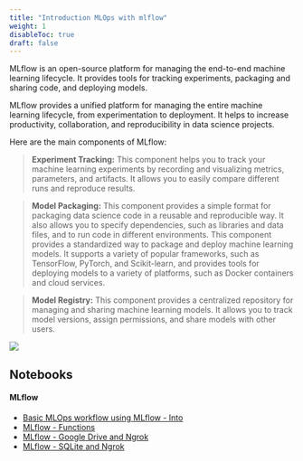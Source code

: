 ```yaml
---
title: "Introduction MLOps with mlflow"
weight: 1
disableToc: true
draft: false
---
```



MLflow is an open-source platform for managing the end-to-end machine learning lifecycle. It provides tools for tracking experiments, packaging and sharing code, and deploying models.

MLflow provides a unified platform for managing the entire machine learning lifecycle, from experimentation to deployment. It helps to increase productivity, collaboration, and reproducibility in data science projects.

Here are the main components of MLflow:

> **Experiment Tracking:** This component helps you to track your machine learning experiments by recording and visualizing metrics, parameters, and artifacts. It allows you to easily compare different runs and reproduce results.

> **Model Packaging:** This component provides a simple format for packaging data science code in a reusable and reproducible way. It also allows you to specify dependencies, such as libraries and data files, and to run code in different environments. This component provides a standardized way to package and deploy machine learning models. It supports a variety of popular frameworks, such as TensorFlow, PyTorch, and Scikit-learn, and provides tools for deploying models to a variety of platforms, such as Docker containers and cloud services.

> **Model Registry:** This component provides a centralized repository for managing and sharing machine learning models. It allows you to track model versions, assign permissions, and share models with other users.

![](https://raw.githubusercontent.com/aaubs/ds-master/main/data/Images/mlflow.jpg)

   

## Notebooks

#### MLflow
* [Basic MLOps workflow using MLflow - Into](https://colab.research.google.com/github/aaubs/ds-master/blob/main/notebooks/M6_MLflow_intro.ipynb)
* [MLflow - Functions](https://colab.research.google.com/github/aaubs/ds-master/blob/main/notebooks/M6_MLflow_Functions.ipynb)
* [MLflow - Google Drive and Ngrok](https://colab.research.google.com/github/aaubs/ds-master/blob/main/notebooks/M6_MLflow_GoogleDrive_Ngrok.ipynb)
* [MLflow - SQLite and Ngrok](https://colab.research.google.com/github/aaubs/ds-master/blob/main/notebooks/M6_MLflow_SQLite.ipynb)

